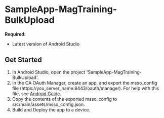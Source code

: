 # SampleApp-MagTraining-BulkUpload

**Required:**
* Latest version of Android Studio

## Get Started
1. In Android Studio, open the project 'SampleApp-MagTraining-BulkUpload'.
2. In the CA OAuth Manager, create an app, and export the msso_config file (https://you_server_name:8443/oauth/manager). For help with this file, see [Android Guide](http://techdocs.broadcom.com/content/broadcom/techdocs/us/en/ca-enterprise-software/layer7-api-management/mobile-sdk-for-ca-mobile-api-gateway/2-1.html).
3. Copy the contents of the exported msso_config to src/main/assets/msso_config.json.
4. Build and Deploy the app to a device.
